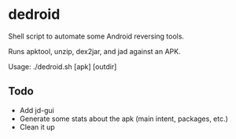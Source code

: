 dedroid
=======

Shell script to automate some Android reversing tools.

Runs apktool, unzip, dex2jar, and jad against an APK.

Usage: ./dedroid.sh [apk] [outdir]

Todo
-------
- Add jd-gui
- Generate some stats about the apk (main intent, packages, etc.)
- Clean it up